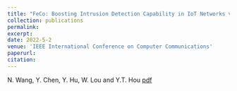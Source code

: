 ```yaml
---
title: "FeCo: Boosting Intrusion Detection Capability in IoT Networks via Contrastive Learning"
collection: publications
permalink: 
excerpt: 
date: 2022-5-2
venue: 'IEEE International Conference on Computer Communications'
paperurl: 
citation: 
---
```


N. Wang, Y. Chen, Y. Hu, W. Lou and Y.T. Hou
[pdf](http://ning-wang1.github.io/files/feco.pdf)

